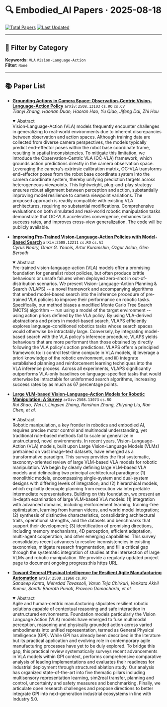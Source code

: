 # 🔍 Embodied_AI Papers · 2025-08-18

[![Total Papers](https://img.shields.io/badge/Papers-4-2688EB)]()
[![Last Updated](https://img.shields.io/badge/dynamic/json?url=https://api.github.com/repos/tavish9/awesome-daily-AI-arxiv/commits/main&query=%24.commit.author.date&label=updated&color=orange)]()

---

## 📌 Filter by Category
**Keywords**: `VLA` `Vision-Language-Action`  
**Filter**: `None`

---

## 📚 Paper List

- **[Grounding Actions in Camera Space: Observation-Centric Vision-Language-Action Policy](https://arxiv.org/abs/2508.13103)**  `arXiv:2508.13103`  `cs.RO` `cs.CV`  
  _Tianyi Zhang, Haonan Duan, Haoran Hao, Yu Qiao, Jifeng Dai, Zhi Hou_
  <details open><summary>Abstract</summary>
  Vision-Language-Action (VLA) models frequently encounter challenges in generalizing to real-world environments due to inherent discrepancies between observation and action spaces. Although training data are collected from diverse camera perspectives, the models typically predict end-effector poses within the robot base coordinate frame, resulting in spatial inconsistencies. To mitigate this limitation, we introduce the Observation-Centric VLA (OC-VLA) framework, which grounds action predictions directly in the camera observation space. Leveraging the camera's extrinsic calibration matrix, OC-VLA transforms end-effector poses from the robot base coordinate system into the camera coordinate system, thereby unifying prediction targets across heterogeneous viewpoints. This lightweight, plug-and-play strategy ensures robust alignment between perception and action, substantially improving model resilience to camera viewpoint variations. The proposed approach is readily compatible with existing VLA architectures, requiring no substantial modifications. Comprehensive evaluations on both simulated and real-world robotic manipulation tasks demonstrate that OC-VLA accelerates convergence, enhances task success rates, and improves cross-view generalization. The code will be publicly available.
  </details>

- **[Improving Pre-Trained Vision-Language-Action Policies with Model-Based Search](https://arxiv.org/abs/2508.12211)**  `arXiv:2508.12211`  `cs.RO` `cs.AI`  
  _Cyrus Neary, Omar G. Younis, Artur Kuramshin, Ozgur Aslan, Glen Berseth_
  <details open><summary>Abstract</summary>
  Pre-trained vision-language-action (VLA) models offer a promising foundation for generalist robot policies, but often produce brittle behaviours or unsafe failures when deployed zero-shot in out-of-distribution scenarios. We present Vision-Language-Action Planning & Search (VLAPS) -- a novel framework and accompanying algorithms that embed model-based search into the inference procedure of pre-trained VLA policies to improve their performance on robotic tasks. Specifically, our method biases a modified Monte Carlo Tree Search (MCTS) algorithm -- run using a model of the target environment -- using action priors defined by the VLA policy. By using VLA-derived abstractions and priors in model-based search, VLAPS efficiently explores language-conditioned robotics tasks whose search spaces would otherwise be intractably large. Conversely, by integrating model-based search with the VLA policy's inference procedure, VLAPS yields behaviours that are more performant than those obtained by directly following the VLA policy's action predictions. VLAPS offers a principled framework to: i) control test-time compute in VLA models, ii) leverage a priori knowledge of the robotic environment, and iii) integrate established planning and reinforcement learning techniques into the VLA inference process. Across all experiments, VLAPS significantly outperforms VLA-only baselines on language-specified tasks that would otherwise be intractable for uninformed search algorithms, increasing success rates by as much as 67 percentage points.
  </details>

- **[Large VLM-based Vision-Language-Action Models for Robotic Manipulation: A Survey](https://arxiv.org/abs/2508.13073)**  `arXiv:2508.13073`  `cs.RO`  
  _Rui Shao, Wei Li, Lingsen Zhang, Renshan Zhang, Zhiyang Liu, Ran Chen, et al._
  <details open><summary>Abstract</summary>
  Robotic manipulation, a key frontier in robotics and embodied AI, requires precise motor control and multimodal understanding, yet traditional rule-based methods fail to scale or generalize in unstructured, novel environments. In recent years, Vision-Language-Action (VLA) models, built upon Large Vision-Language Models (VLMs) pretrained on vast image-text datasets, have emerged as a transformative paradigm. This survey provides the first systematic, taxonomy-oriented review of large VLM-based VLA models for robotic manipulation. We begin by clearly defining large VLM-based VLA models and delineating two principal architectural paradigms: (1) monolithic models, encompassing single-system and dual-system designs with differing levels of integration; and (2) hierarchical models, which explicitly decouple planning from execution via interpretable intermediate representations. Building on this foundation, we present an in-depth examination of large VLM-based VLA models: (1) integration with advanced domains, including reinforcement learning, training-free optimization, learning from human videos, and world model integration; (2) synthesis of distinctive characteristics, consolidating architectural traits, operational strengths, and the datasets and benchmarks that support their development; (3) identification of promising directions, including memory mechanisms, 4D perception, efficient adaptation, multi-agent cooperation, and other emerging capabilities. This survey consolidates recent advances to resolve inconsistencies in existing taxonomies, mitigate research fragmentation, and fill a critical gap through the systematic integration of studies at the intersection of large VLMs and robotic manipulation. We provide a regularly updated project page to document ongoing progress:this https URL.
  </details>

- **[Toward General Physical Intelligence for Resilient Agile Manufacturing Automation](https://arxiv.org/abs/2508.11960)**  `arXiv:2508.11960`  `cs.RO`  
  _Sandeep Kanta, Mehrdad Tavassoli, Varun Teja Chirkuri, Venkata Akhil Kumar, Santhi Bharath Punati, Praveen Damacharla, et al._
  <details open><summary>Abstract</summary>
  Agile and human-centric manufacturing stipulates resilient robotic solutions capable of contextual reasoning and safe interaction in unstructured environments. Foundation models particularly the Vision Language Action (VLA) models have emerged to fuse multimodal perception, reasoning and physically grounded action across varied embodiments into unified representation, termed as General Physical Intelligence (GPI). While GPI has already been described in the literature but its practical application and evolving role in contemporary agile manufacturing processes have yet to be duly explored. To bridge this gap, this practical review systematically surveys recent advancements in VLA models within GPI context, performs comprehensive comparative analysis of leading implementations and evaluates their readiness for industrial deployment through structured ablation study. Our analysis has organized state-of-the-art into five thematic pillars including multisensory representation learning, sim2real transfer, planning and control, uncertainty and safety measures and benchmarking. Finally, we articulate open research challenges and propose directions to better integrate GPI into next-generation industrial ecosystems in line with Industry 5.0.
  </details>

